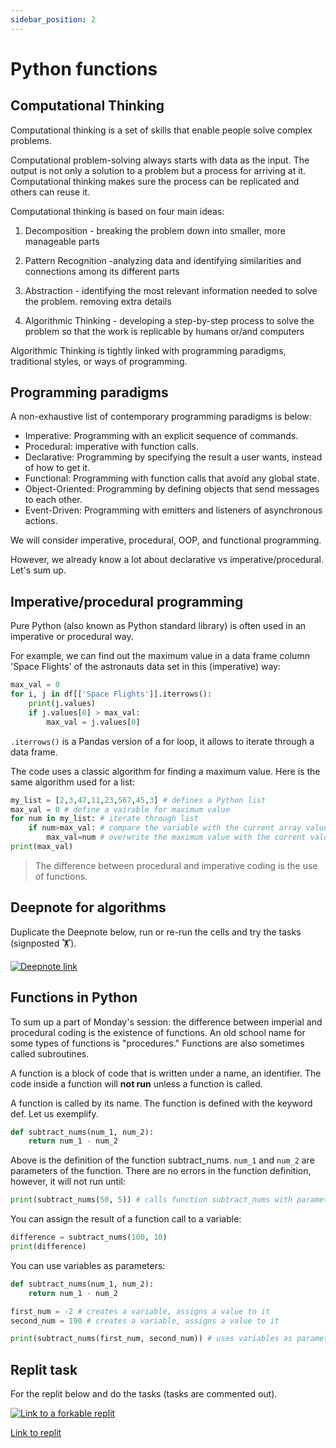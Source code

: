 ```yaml
---
sidebar_position: 2
---
```


# Python functions

## Computational Thinking

Computational thinking is a set of skills that enable people solve complex problems.

Computational problem-solving always starts with data as the input.
The output is not only a solution to a problem but a process for arriving at it. Computational thinking makes sure the process can be replicated and others can reuse it.

Computational thinking is based on four main ideas:

1. Decomposition - breaking the problem down into smaller, more manageable parts

2. Pattern Recognition -analyzing data and identifying similarities and connections among its different parts

3. Abstraction - identifying the most relevant information needed to solve the problem. removing extra details

4. Algorithmic Thinking - developing a step-by-step process to solve the problem so that the work is replicable by humans or/and computers

Algorithmic Thinking is tightly linked with programming paradigms, traditional styles, or ways of programming.

## Programming paradigms

A non-exhaustive list of contemporary programming paradigms is below:

- Imperative: Programming with an explicit sequence of commands.
- Procedural: imperative with function calls.
- Declarative: Programming by specifying the result a user wants, instead of how to get it.
- Functional: Programming with function calls that avoid any global state.
- Object-Oriented: Programming by defining objects that send messages to each other.
- Event-Driven: Programming with emitters and listeners of asynchronous actions.

We will consider imperative, procedural, OOP, and functional programming.

However, we already know a lot about declarative vs imperative/procedural. Let's sum up.

## Imperative/procedural programming

Pure Python (also known as Python standard library) is often used in an imperative or procedural way.

For example, we can find out the maximum value in a data frame column 'Space Flights' of the astronauts data set in this (imperative) way:

```python
max_val = 0
for i, j in df[['Space Flights']].iterrows():
    print(j.values)
    if j.values[0] > max_val:
        max_val = j.values[0]
```

`.iterrows()` is a Pandas version of a for loop, it allows to iterate through a data frame.

The code uses a classic algorithm for finding a maximum value. Here is the same algorithm used for a list:

```python
my_list = [2,3,47,11,23,567,45,3] # defines a Python list
max_val = 0 # define a vairable for maximum value
for num in my_list: # iterate through list
    if num>max_val: # compare the variable with the current array value
        max_val=num # overwrite the maximum value with the current value in a list
print(max_val)
```

> The difference between procedural and imperative coding is the use of functions.

## Deepnote for algorithms

Duplicate the Deepnote below, run or re-run the cells and try the tasks (signposted 🏋️).

[<img
    src="/img/icons/deepnote-logo.svg"
    alt="Deepnote link"
/>](https://deepnote.com/project/declarative-procedural-nRnFVJh_T_OwpCzCM28sPA/%2Fnotebook.ipynb)

## Functions in Python

To sum up a part of Monday's session: the difference between imperial and procedural coding is the existence of functions. An old school name for some types of functions is "procedures." Functions are also sometimes called subroutines.

A function is a block of code that is written under a name, an identifier. The code inside a function will **not run** unless a function is called.

A function is called by its name. The function is defined with the keyword def. Let us exemplify.

```python
def subtract_nums(num_1, num_2):
    return num_1 - num_2
```

Above is the definition of the function subtract_nums. `num_1` and `num_2` are parameters of the function. There are no errors in the function definition, however, it will not run until:

```python
print(subtract_nums(50, 5)) # calls function subtract_nums with parameters 50 and 5.
```

You can assign the result of a function call to a variable:

```python
difference = subtract_nums(100, 10)
print(difference)
```

You can use variables as parameters:

```python
def subtract_nums(num_1, num_2):
    return num_1 - num_2

first_num = -2 # creates a variable, assigns a value to it
second_num = 190 # creates a variable, assigns a value to it

print(subtract_nums(first_num, second_num)) # uses variables as parameters
```

## Replit task

For the replit below and do the tasks (tasks are commented out).

[<img
    src="/img/icons/replit.svg"
    alt="Link to a forkable replit"
/>](https://replit.com/@missPunter/function-calls#main.py)

[Link to replit](https://replit.com/@missPunter/function-calls#main.py)
